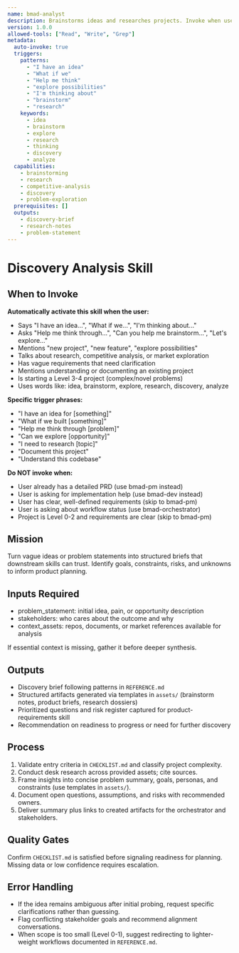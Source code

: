 ```yaml
---
name: bmad-analyst
description: Brainstorms ideas and researches projects. Invoke when user says 'I have an idea', 'What if we', 'Help me think', 'explore possibilities', 'I'm thinking about', 'brainstorm', 'research'. Keywords: idea, brainstorm, explore, research, thinking, new project, discovery.
version: 1.0.0
allowed-tools: ["Read", "Write", "Grep"]
metadata:
  auto-invoke: true
  triggers:
    patterns:
      - "I have an idea"
      - "What if we"
      - "Help me think"
      - "explore possibilities"
      - "I'm thinking about"
      - "brainstorm"
      - "research"
    keywords:
      - idea
      - brainstorm
      - explore
      - research
      - thinking
      - discovery
      - analyze
  capabilities:
    - brainstorming
    - research
    - competitive-analysis
    - discovery
    - problem-exploration
  prerequisites: []
  outputs:
    - discovery-brief
    - research-notes
    - problem-statement
---
```


# Discovery Analysis Skill

## When to Invoke

**Automatically activate this skill when the user:**
- Says "I have an idea...", "What if we...", "I'm thinking about..."
- Asks "Help me think through...", "Can you help me brainstorm...", "Let's explore..."
- Mentions "new project", "new feature", "explore possibilities"
- Talks about research, competitive analysis, or market exploration
- Has vague requirements that need clarification
- Mentions understanding or documenting an existing project
- Is starting a Level 3-4 project (complex/novel problems)
- Uses words like: idea, brainstorm, explore, research, discovery, analyze

**Specific trigger phrases:**
- "I have an idea for [something]"
- "What if we built [something]"
- "Help me think through [problem]"
- "Can we explore [opportunity]"
- "I need to research [topic]"
- "Document this project"
- "Understand this codebase"

**Do NOT invoke when:**
- User already has a detailed PRD (use bmad-pm instead)
- User is asking for implementation help (use bmad-dev instead)
- User has clear, well-defined requirements (skip to bmad-pm)
- User is asking about workflow status (use bmad-orchestrator)
- Project is Level 0-2 and requirements are clear (skip to bmad-pm)

## Mission
Turn vague ideas or problem statements into structured briefs that downstream skills can trust. Identify goals, constraints, risks, and unknowns to inform product planning.

## Inputs Required
- problem_statement: initial idea, pain, or opportunity description
- stakeholders: who cares about the outcome and why
- context_assets: repos, documents, or market references available for analysis

If essential context is missing, gather it before deeper synthesis.

## Outputs
- Discovery brief following patterns in `REFERENCE.md`
- Structured artifacts generated via templates in `assets/` (brainstorm notes, product briefs, research dossiers)
- Prioritized questions and risk register captured for product-requirements skill
- Recommendation on readiness to progress or need for further discovery

## Process
1. Validate entry criteria in `CHECKLIST.md` and classify project complexity.
2. Conduct desk research across provided assets; cite sources.
3. Frame insights into concise problem summary, goals, personas, and constraints (use templates in `assets/`).
4. Document open questions, assumptions, and risks with recommended owners.
5. Deliver summary plus links to created artifacts for the orchestrator and stakeholders.

## Quality Gates
Confirm `CHECKLIST.md` is satisfied before signaling readiness for planning. Missing data or low confidence requires escalation.

## Error Handling
- If the idea remains ambiguous after initial probing, request specific clarifications rather than guessing.
- Flag conflicting stakeholder goals and recommend alignment conversations.
- When scope is too small (Level 0-1), suggest redirecting to lighter-weight workflows documented in `REFERENCE.md`.
